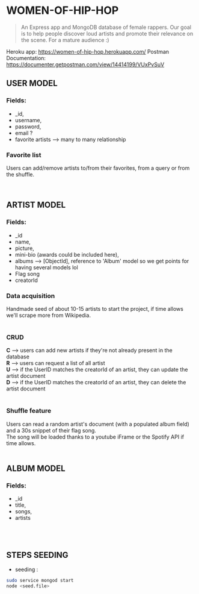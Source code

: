 
# WOMEN-OF-HIP-HOP

> An Express app and MongoDB database of female rappers. Our goal is to help people discover loud artists and promote their relevance on the scene. For a mature audience :)


Heroku app: https://women-of-hip-hop.herokuapp.com/
Postman Documentation: https://documenter.getpostman.com/view/14414199/VUxPvSuV
<br/>

## USER MODEL

### Fields:

- _id,
- username,
- password,
- email ?
- favorite artists --> many to many relationship

### Favorite list

Users can add/remove artists to/from their favorites, from a query or from the shuffle.
<br/>

<br/>

## ARTIST MODEL

### Fields:

- _id
- name,
- picture,
- mini-bio (awards could be included here), 
- albums --> [ObjectId], reference to 'Album' model so we get points for having several models lol
- Flag song
- creatorId

### Data acquisition

Handmade seed of about 10-15 artists to start the project, if time allows we'll scrape more from Wikipedia.
<br/>
<br/>
### CRUD

**C** --> users can add new artists if they're not already present in the database<br/>
**R** --> users can request a list of all artist<br/>
**U** --> if the UserID matches the creatorId of an artist, they can update the artist document<br/>
**D** --> if the UserID matches the creatorId of an artist, they can delete the artist document<br/>
<br/>

### Shuffle feature

Users can read a random artist's document (with a populated album field) and a 30s snippet of their flag song. <br />
The song will be loaded thanks to a youtube iFrame or the Spotify API if time allows.
<br/>
<br/>

## ALBUM MODEL

### Fields:

- _id
- title,
- songs,
- artists
<br />

<br/>

## STEPS SEEDING
- seeding : 
``` bash
sudo service mongod start
node <seed.file>
```
